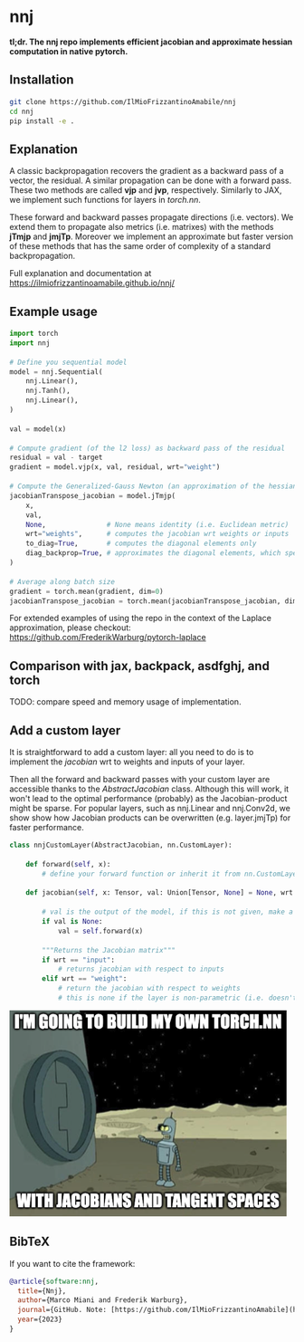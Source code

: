 # nnj

**tl;dr. The nnj repo implements efficient jacobian and approximate hessian computation in native pytorch.**

## Installation

```bash
git clone https://github.com/IlMioFrizzantinoAmabile/nnj
cd nnj
pip install -e .
```

## Explanation

A classic backpropagation recovers the gradient as a backward pass of a vector, the residual. A similar propagation can be done with a forward pass. 
These two methods are called **vjp** and **jvp**, respectively. Similarly to JAX, we implement such functions for layers in *torch.nn*.

These forward and backward passes propagate directions (i.e. vectors). We extend them to propagate also metrics (i.e. matrixes) with the methods **jTmjp** and **jmjTp**.
Moreover we implement an approximate but faster version of these methods that has the same order of complexity of a standard backpropagation.

Full explanation and documentation at https://ilmiofrizzantinoamabile.github.io/nnj/


## Example usage

```python
import torch
import nnj

# Define you sequential model
model = nnj.Sequential(
    nnj.Linear(),
    nnj.Tanh(),
    nnj.Linear(),
)

val = model(x)

# Compute gradient (of the l2 loss) as backward pass of the residual
residual = val - target
gradient = model.vjp(x, val, residual, wrt="weight")

# Compute the Generalized-Gauss Newton (an approximation of the hessian) as a backward pass of the Euclidean metric
jacobianTranspose_jacobian = model.jTmjp(
    x, 
    val,
    None,               # None means identity (i.e. Euclidean metric)
    wrt="weights",      # computes the jacobian wrt weights or inputs
    to_diag=True,       # computes the diagonal elements only
    diag_backprop=True, # approximates the diagonal elements, which speeds up the computations
)

# Average along batch size
gradient = torch.mean(gradient, dim=0)
jacobianTranspose_jacobian = torch.mean(jacobianTranspose_jacobian, dim=0)
```

For extended examples of using the repo in the context of the Laplace approximation, please checkout: https://github.com/FrederikWarburg/pytorch-laplace


## Comparison with jax, backpack, asdfghj, and torch

TODO: compare speed and memory usage of implementation.


## Add a custom layer

It is straightforward to add a custom layer: all you need to do is to implement the *jacobian* wrt to weights and inputs of your layer. 

Then all the forward and backward passes with your custom layer are accessible thanks to the *AbstractJacobian* class. 
Although this will work, it won't lead to the optimal performance (probably) as the Jacobian-product might be sparse. For popular layers, such as nnj.Linear and nnj.Conv2d, we show show how Jacobian products can be overwritten (e.g. layer.jmjTp) for faster performance. 

```python
class nnjCustomLayer(AbstractJacobian, nn.CustomLayer):

    def forward(self, x):
        # define your forward function or inherit it from nn.CustomLayer

    def jacobian(self, x: Tensor, val: Union[Tensor, None] = None, wrt: Literal["input", "weight"] = "input") -> Tensor:

        # val is the output of the model, if this is not given, make a forward pass
        if val is None:
            val = self.forward(x)

        """Returns the Jacobian matrix"""
        if wrt == "input":            
            # returns jacobian with respect to inputs
        elif wrt == "weight":
            # return the jacobian with respect to weights
            # this is none if the layer is non-parametric (i.e. doesn't have learnable weights)
```

![Bender](https://github.com/IlMioFrizzantinoAmabile/nnj/blob/main/docs/source/_static/images/Bender.png)


## BibTeX
If you want to cite the framework:

```bibtex
@article{software:nnj,
  title={Nnj},
  author={Marco Miani and Frederik Warburg},
  journal={GitHub. Note: [https://github.com/IlMioFrizzantinoAmabile](https://github.com/IlMioFrizzantinoAmabile)},
  year={2023}
}
```

